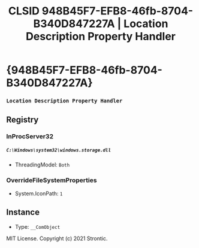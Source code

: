 ﻿---
title: "CLSID 948B45F7-EFB8-46fb-8704-B340D847227A | Location Description Property Handler"
excerpt: What is COM-Object CLSID 948B45F7-EFB8-46fb-8704-B340D847227A?
---

# {948B45F7-EFB8-46fb-8704-B340D847227A}

### `Location Description Property Handler`

## Registry


### InProcServer32

##### `C:\Windows\system32\windows.storage.dll`
* ThreadingModel: `Both`

### OverrideFileSystemProperties

* System.IconPath: `1`

## Instance

* Type: `__ComObject`

MIT License. Copyright (c) 2021 Strontic.


